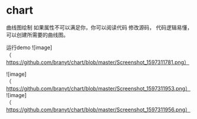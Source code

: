 # chart
曲线图绘制 
如果属性不可以满足你，你可以阅读代码 修改源码， 代码逻辑易懂，可以创建所需要的曲线图。

运行demo
![image]（https://github.com/branyt/chart/blob/master/Screenshot_1597311781.png）

![image]（https://github.com/branyt/chart/blob/master/Screenshot_1597311953.png）
![image]（https://github.com/branyt/chart/blob/master/Screenshot_1597311956.png）
